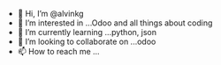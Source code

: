- 👋 Hi, I’m @alvinkg
- 👀 I’m interested in ...Odoo and all things about coding
- 🌱 I’m currently learning ...python, json
- 💞️ I’m looking to collaborate on ...odoo
- 📫 How to reach me ...

<!---
alvinkg/alvinkg is a ✨ special ✨ repository because its `README.md` (this file) appears on your GitHub profile.
You can click the Preview link to take a look at your changes.
--->
